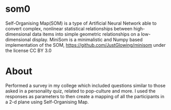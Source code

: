 # som0
Self-Organising Map(SOM) is a type of Artificial Neural Network able to convert complex, nonlinear statistical relationships between high-dimensional data items into simple geometric relationships on a low-dimensional display.
MiniSom is a minimalistic and Numpy based implementation of the SOM, https://github.com/JustGlowing/minisom under the license CC BY 3.0

# About

Performed a survey in my college which included questions similar to those asked in a personality quiz, related to pop-culture and more. I used the responses as parameters to then create a mapping of all the participants in a 2-d plane using Self-Organising Map.
